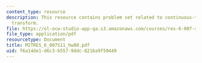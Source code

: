 ```yaml
---
content_type: resource
description: This resource contains problem set related to continuous-time fourier
  transform.
file: https://ol-ocw-studio-app-qa.s3.amazonaws.com/courses/res-6-007-signals-and-systems-spring-2011/f6a14de1d6c3b5579ddc8216a9f59449_MITRES_6_007S11_hw08.pdf
file_type: application/pdf
resourcetype: Document
title: MITRES_6_007S11_hw08.pdf
uid: f6a14de1-d6c3-b557-9ddc-8216a9f59449
---
```


